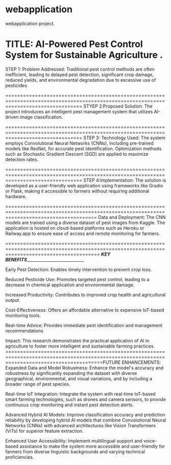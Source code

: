 # webapplication
webapplication project.

TITLE: AI-Powered Pest Control System for Sustainable Agriculture .
====================================================================

STEP 1: Problem Addressed: Traditional pest control methods are often inefficient, leading to delayed pest detection, significant crop damage, reduced yields, and environmental degradation due to excessive use of pesticides

======================================================================================================================================
STYEP 2:Proposed Solution: The project introduces an intelligent pest management system that utilizes AI-driven image classification.

======================================================================================================================================
STEP 3: Technology Used: The system employs Convolutional Neural Networks (CNNs), including pre-trained models like ResNet, for accurate pest identification. Optimization methods such as Stochastic Gradient Descent (SGD) are applied to maximize detection rates.

======================================================================================================================================
STEP 4:Implementation: The solution is developed as a user-friendly web application using frameworks like Gradio or Flask, making it accessible to farmers without requiring additional hardware.

===========================================================================================================================================
Data and Deployment: The CNN models are trained using a diverse dataset of pest images from Kaggle. The application is hosted on cloud-based platforms such as Heroku or Railway.app to ensure ease of access and remote monitoring for farmers.

============================================================================================================================================
_____________________________________________KEY BENEFITS_________________________________________________________________________

Early Pest Detection: Enables timely intervention to prevent crop loss.

Reduced Pesticide Use: Promotes targeted pest control, leading to a decrease in chemical application and environmental damage.

Increased Productivity: Contributes to improved crop health and agricultural output.

Cost-Effectiveness: Offers an affordable alternative to expensive IoT-based monitoring tools.

Real-time Advice: Provides immediate pest identification and management recommendations

Impact: This research demonstrates the practical application of AI in agriculture to foster more intelligent and sustainable farming practices.
=============================================================================================================================================FUTURE ENHANCEMENTS:
Expanded Data and Model Robustness: Enhance the model's accuracy and robustness by significantly expanding the dataset with diverse geographical, environmental, and visual variations, and by including a broader range of pest species.

Real-time IoT Integration: Integrate the system with real-time IoT-based smart farming technologies, such as drones and camera sensors, to provide continuous crop monitoring and instant pest detection alerts.

Advanced Hybrid AI Models: Improve classification accuracy and prediction reliability by developing hybrid AI models that combine Convolutional Neural Networks (CNNs) with advanced architectures like Vision Transformers (ViTs) for superior feature extraction.

Enhanced User Accessibility: Implement multilingual support and voice-based assistance to make the system more accessible and user-friendly for farmers from diverse linguistic backgrounds and varying technical proficiencies.
